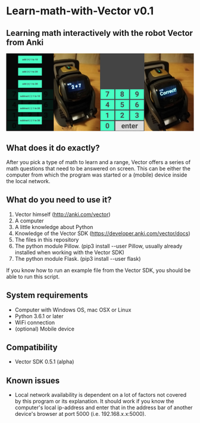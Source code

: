 # Learn-math-with-Vector v0.1
Learning math interactively with the robot Vector from Anki
-

![Learn-Math-With-Vector](static/img/math-vector-screenshot-v0.1.jpg)

What does it do exactly?
-
After you pick a type of math to learn and a range, Vector offers a series of math questions that need to be answered on screen. This can be either the computer from which the program was started or a (mobile) device inside the local network.

What do you need to use it?
-
1. Vector himself (http://anki.com/vector)
2. A computer
3. A little knowledge about Python
4. Knowledge of the Vector SDK (https://developer.anki.com/vector/docs)
5. The files in this repository
6. The python module Pillow. (pip3 install --user Pillow, usually already installed when working with the Vector SDK)
7. The python module Flask. (pip3 install --user flask)

If you know how to run an example file from the Vector SDK, you should be able to run this script. 

System requirements
-
- Computer with Windows OS, mac OSX or Linux
- Python 3.6.1 or later
- WiFi connection
- (optional) Mobile device

Compatibility
-
- Vector SDK 0.5.1 (alpha)
 
Known issues
-
- Local network availability is dependent on a lot of factors not covered by this program or its explanation. It should work if you know the computer's local ip-address and enter that in the address bar of another device's browser at port 5000 (i.e. 192.168.x.x:5000).
